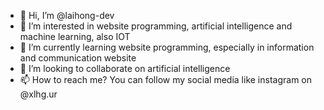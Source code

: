 - 👋 Hi, I’m @laihong-dev
- 👀 I’m interested in website programming, artificial intelligence and machine learning, also IOT
- 🌱 I’m currently learning website programming, especially in information and communication website
- 💞️ I’m looking to collaborate on artificial intelligence
- 📫 How to reach me? You can follow my social media like instagram on @xlhg.ur

<!---
laihong-dev/laihong-dev is a ✨ special ✨ repository because its `README.md` (this file) appears on your GitHub profile.
You can click the Preview link to take a look at your changes.
--->
